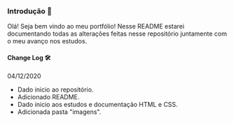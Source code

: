 ### Introdução :wave:

Olá! Seja bem vindo ao meu portfólio!  Nesse README estarei documentando todas as alterações feitas nesse repositório juntamente com o meu avanço nos estudos.

#### Change Log :hammer_and_wrench:

04/12/2020

- Dado inicio ao repositório.
- Adicionado README.
- Dado inicio aos estudos e documentação HTML e CSS.
- Adicionada pasta "imagens".





